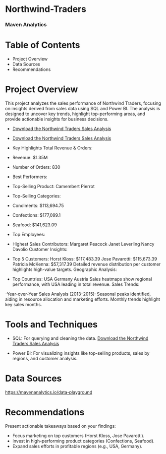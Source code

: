 # Northwind-Traders
### Maven Analytics
# Table of Contents
- Project Overview
- Data Sources
- Recommendations

# Project Overview
This project analyzes the sales performance of Northwind Traders, focusing on insights derived from sales data using SQL and Power BI. The analysis is designed to uncover key trends, highlight top-performing areas, and provide actionable insights for business decisions.
- [Download the Northwind Traders Sales Analysis](./Northwind%20Traders.pdf)
- [Download the Northwind Traders Sales Analysis](./NorthwindTraders%20second.pdf)


- Key Highlights
Total Revenue & Orders:

- Revenue: $1.35M
- Number of Orders: 830
- Best Performers:

- Top-Selling Product: Camembert Pierrot
- Top-Selling Categories:
- Condiments: $113,694.75
- Confections: $177,099.1
- Seafood: $141,623.09
- Top Employees:

- Highest Sales Contributors:
 Margaret Peacock
  Janet Leverling
Nancy Davolio
  Customer Insights:

- Top 5 Customers:
Horst Kloss: $117,483.39
Jose Pavarotti: $115,673.39
Patricia McKenna: $57,317.39
Detailed revenue distribution per customer highlights high-value targets.
Geographic Analysis:

- Top Countries:
USA
Germany
Austria
Sales heatmaps show regional performance, with USA leading in total revenue.
Sales Trends:

-Year-over-Year Sales Analysis (2013–2015):
Seasonal peaks identified, aiding in resource allocation and marketing efforts.
Monthly trends highlight key sales months.

# Tools and Techniques
- SQL: For querying and cleaning the data.
[Download the Northwind Traders Sales Analysis](./QUERING_final.pdf)
 
- Power BI: For visualizing insights like top-selling products, sales by regions, and customer analysis.
# Data Sources
https://mavenanalytics.io/data-playground

# Recommendations
Present actionable takeaways based on your findings:

- Focus marketing on top customers (Horst Kloss, Jose Pavarotti).
- Invest in high-performing product categories (Confections, Seafood).
- Expand sales efforts in profitable regions (e.g., USA, Germany).

